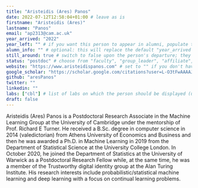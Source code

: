 ```yaml
---
title: "Aristeidis (Ares) Panos"
date: 2022-07-12T12:58:04+01:00 # leave as is
firstname: "Aristeidis (Ares)"
lastname: "Panos"
email: "ap2313@cam.ac.uk"
year_arrived: "2022"
year_left: "" # if you want this person to appear in alumni, populate this 
alumn_info: "" # optional: this will replace the default "year_arrived -- year_left" date range shown next to the person's name in the alumni list 
still_around: true # switch to false upon the person's departure; they will then appear in the list of alumni
status: "postdoc" # choose from "faculty", "group_leader", "affiliate", "postdoc", "student", "visitor", "support", "admin"
website: "https://www.aristeidispanos.com" # set to "" if you don't have one
google_scholar: "https://scholar.google.com/citations?user=L-O3tFwAAAAJ&hl=en"
github: "aresPanos"
twitter: ""
linkedin: ""
labs: ["cbl"] # list of labs on which the person should be displayed (use "cbl" to display on the main CBL website, and the PI's lastname (lowercase) for individual lab's websites, e.g. "hennequin")
draft: false
---
```


<!-- Use the space below for the biography, in Markdown format. This is what will be displayed on the person's page, where you land upon clicking on the person's picture in the "People" list -->

Aristeidis (Ares) Panos is a Postdoctoral Research Associate in the Machine
Learning Group at the University of Cambridge under the mentorship of Prof.
Richard E Turner. He received a B.Sc. degree in computer science in 2014
(valedictorian) from Athens University of Economics and Business and then he was
awarded a Ph.D. in Machine Learning in 2019 from the Department of Statistical
Science at the University College London. In October 2020, he joined the
Department of Statistics at the University of Warwick as a Postdoctoral Research
Fellow while, at the same time, he was a member of the Trustworthy digital
identity group at the Alan Turing Institute. His research interests include
probabilistic/statistical machine learning and deep learning with a focus on
continual learning problems.
